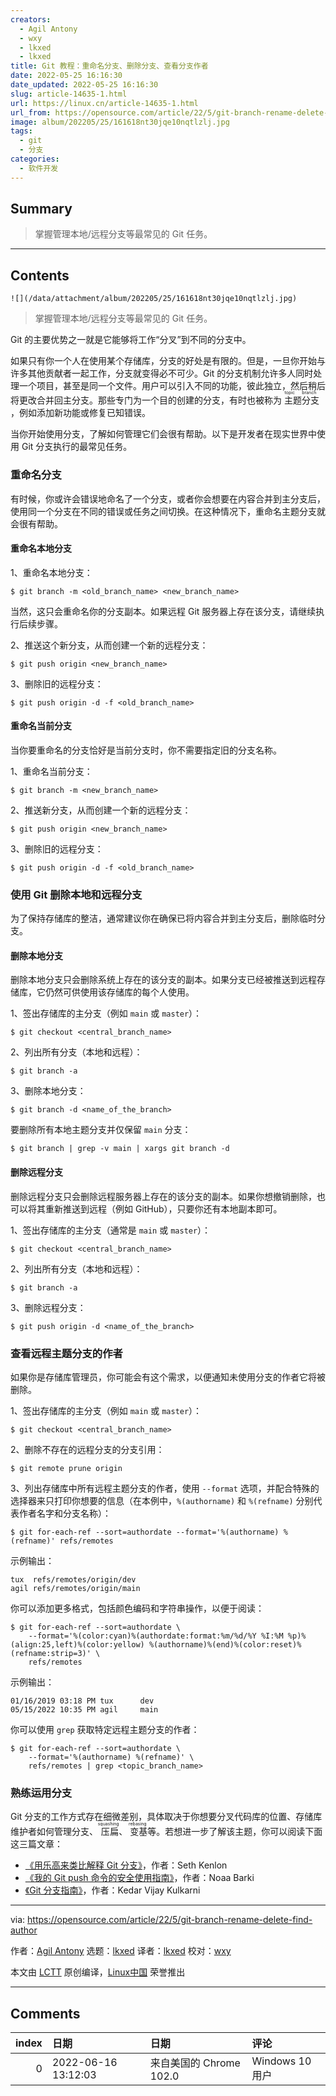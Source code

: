 ```yaml
---
creators:
  - Agil Antony
  - wxy
  - lkxed
  - lkxed
title: Git 教程：重命名分支、删除分支、查看分支作者
date: 2022-05-25 16:16:30
date_updated: 2022-05-25 16:16:30
slug: article-14635-1.html
url: https://linux.cn/article-14635-1.html
url_from: https://opensource.com/article/22/5/git-branch-rename-delete-find-author
image: album/202205/25/161618nt30jqe10nqtlzlj.jpg
tags:
  - git
  - 分支
categories:
  - 软件开发
---
```


## Summary

> 掌握管理本地/远程分支等最常见的 Git 任务。

***

<!-- more -->

## Contents

`![](/data/attachment/album/202205/25/161618nt30jqe10nqtlzlj.jpg)`

> 
> 掌握管理本地/远程分支等最常见的 Git 任务。
> 
> 
> 

Git 的主要优势之一就是它能够将工作“分叉”到不同的分支中。

如果只有你一个人在使用某个存储库，分支的好处是有限的。但是，一旦你开始与许多其他贡献者一起工作，分支就变得必不可少。Git 的分支机制允许多人同时处理一个项目，甚至是同一个文件。用户可以引入不同的功能，彼此独立，然后稍后将更改合并回主分支。那些专门为一个目的创建的分支，有时也被称为<ruby> 主题分支 <rt>  topic branch </rt></ruby>，例如添加新功能或修复已知错误。

当你开始使用分支，了解如何管理它们会很有帮助。以下是开发者在现实世界中使用 Git 分支执行的最常见任务。

### 重命名分支

有时候，你或许会错误地命名了一个分支，或者你会想要在内容合并到主分支后，使用同一个分支在不同的错误或任务之间切换。在这种情况下，重命名主题分支就会很有帮助。

#### 重命名本地分支

1、重命名本地分支：

```shell
$ git branch -m <old_branch_name> <new_branch_name>
```

当然，这只会重命名你的分支副本。如果远程 Git 服务器上存在该分支，请继续执行后续步骤。

2、推送这个新分支，从而创建一个新的远程分支：

```shell
$ git push origin <new_branch_name>
```

3、删除旧的远程分支：

```shell
$ git push origin -d -f <old_branch_name>
```

#### 重命名当前分支

当你要重命名的分支恰好是当前分支时，你不需要指定旧的分支名称。

1、重命名当前分支：

```shell
$ git branch -m <new_branch_name>
```

2、推送新分支，从而创建一个新的远程分支：

```shell
$ git push origin <new_branch_name>
```

3、删除旧的远程分支：

```shell
$ git push origin -d -f <old_branch_name>
```

### 使用 Git 删除本地和远程分支

为了保持存储库的整洁，通常建议你在确保已将内容合并到主分支后，删除临时分支。

#### 删除本地分支

删除本地分支只会删除系统上存在的该分支的副本。如果分支已经被推送到远程存储库，它仍然可供使用该存储库的每个人使用。

1、签出存储库的主分支（例如 `main` 或 `master`）：

```shell
$ git checkout <central_branch_name>
```

2、列出所有分支（本地和远程）：

```shell
$ git branch -a
```

3、删除本地分支：

```shell
$ git branch -d <name_of_the_branch>
```

要删除所有本地主题分支并仅保留 `main` 分支：

```shell
$ git branch | grep -v main | xargs git branch -d
```

#### 删除远程分支

删除远程分支只会删除远程服务器上存在的该分支的副本。如果你想撤销删除，也可以将其重新推送到远程（例如 GitHub），只要你还有本地副本即可。

1、签出存储库的主分支（通常是 `main` 或 `master`）：

```shell
$ git checkout <central_branch_name>
```

2、列出所有分支（本地和远程）：

```shell
$ git branch -a
```

3、删除远程分支：

```shell
$ git push origin -d <name_of_the_branch>
```

### 查看远程主题分支的作者

如果你是存储库管理员，你可能会有这个需求，以便通知未使用分支的作者它将被删除。

1、签出存储库的主分支（例如 `main` 或 `master`）：

```shell
$ git checkout <central_branch_name>
```

2、删除不存在的远程分支的分支引用：

```shell
$ git remote prune origin
```

3、列出存储库中所有远程主题分支的作者，使用 `--format` 选项，并配合特殊的选择器来只打印你想要的信息（在本例中，`%(authorname)` 和 `%(refname)` 分别代表作者名字和分支名称）：

```shell
$ git for-each-ref --sort=authordate --format='%(authorname) %(refname)' refs/remotes
```

示例输出：

```shell
tux  refs/remotes/origin/dev
agil refs/remotes/origin/main
```

你可以添加更多格式，包括颜色编码和字符串操作，以便于阅读：

```shell
$ git for-each-ref --sort=authordate \
    --format='%(color:cyan)%(authordate:format:%m/%d/%Y %I:%M %p)%(align:25,left)%(color:yellow) %(authorname)%(end)%(color:reset)%(refname:strip=3)' \
    refs/remotes
```

示例输出：

```shell
01/16/2019 03:18 PM tux      dev
05/15/2022 10:35 PM agil     main
```

你可以使用 `grep` 获取特定远程主题分支的作者：

```shell
$ git for-each-ref --sort=authordate \
    --format='%(authorname) %(refname)' \
    refs/remotes | grep <topic_branch_name>
```

### 熟练运用分支

Git 分支的工作方式存在细微差别，具体取决于你想要分叉代码库的位置、存储库维护者如何管理分支、<ruby> 压扁 <rt>  squashing </rt></ruby>、<ruby> 变基 <rt>  rebasing </rt></ruby>等。若想进一步了解该主题，你可以阅读下面这三篇文章：

* [《用乐高来类比解释 Git 分支》](https://opensource.com/article/22/4/git-branches)，作者：Seth Kenlon
* [《我的 Git push 命令的安全使用指南》](https://opensource.com/article/22/4/git-push)，作者：Noaa Barki
* [《Git 分支指南》](https://opensource.com/article/18/5/git-branching)，作者：Kedar Vijay Kulkarni

---

via: <https://opensource.com/article/22/5/git-branch-rename-delete-find-author>

作者：[Agil Antony](https://opensource.com/users/agantony) 选题：[lkxed](https://github.com/lkxed) 译者：[lkxed](https://github.com/lkxed) 校对：[wxy](https://github.com/wxy)

本文由 [LCTT](https://github.com/LCTT/TranslateProject) 原创编译，[Linux中国](https://linux.cn/) 荣誉推出

***

## Comments

|   index | 日期                | 日期                                    | 评论                       |
|--------:|:--------------------|:----------------------------------------|:---------------------------|
|       0 | 2022-06-16 13:12:03 | 来自美国的 Chrome 102.0|Windows 10 用户 | git remote -v 切换git reop |
